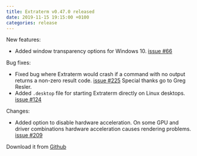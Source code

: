 ```yaml
---
title: Extraterm v0.47.0 released
date: 2019-11-15 19:15:00 +0100
categories: release
---
```


New features:

* Added window transparency options for Windows 10. [issue #66](https://github.com/sedwards2009/extraterm/issues/66)

Bug fixes:

* Fixed bug where Extraterm would crash if a command with no output returns a non-zero result code. [issue #225](https://github.com/sedwards2009/extraterm/issues/225) Special thanks go to Greg Resler.
* Added `.desktop` file for starting Extraterm directly on Linux desktops. [issue #124](https://github.com/sedwards2009/extraterm/issues/124)

Changes:

* Added option to disable hardware acceleration. On some GPU and driver combinations hardware acceleration causes rendering problems. [issue #209](https://github.com/sedwards2009/extraterm/issues/209)


Download it from [Github](https://github.com/sedwards2009/extraterm/releases/tag/v0.47.0)
